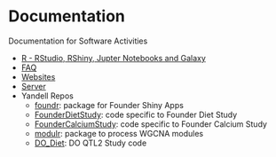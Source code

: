 # Documentation
Documentation for Software Activities
- [R - RStudio, RShiny, Jupter Notebooks and Galaxy](Platform-Brainstorm)
- [FAQ](FAQ.md)
- [Websites](Websites)
- [Server](Server)
- Yandell Repos
  + [foundr](foundr): package for Founder Shiny Apps
  + [FounderDietStudy](FounderDietStudy): code specific to Founder Diet Study
  + [FounderCalciumStudy](FounderCalciumStudy): code specific to Founder Calcium Study
  + [modulr](modulr): package to process WGCNA modules
  + [DO_Diet](DO_Diet): DO QTL2 Study code
